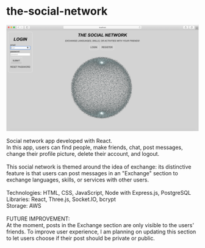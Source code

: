 # the-social-network

![screenshot](screenshot-socialnetwork.png)

Social network app developed with React. <br>
In this app, users can find people, make friends, chat, post messages, change their profile picture, delete their account, and logout. <br> <br>
This social network is themed around the idea of exchange: its distinctive feature is that users can post messages in an "Exchange" section to exchange languages, skills, or services with other users.
<br /><br />
Technologies: HTML, CSS, JavaScript, Node with Express.js, PostgreSQL <br />
Libraries: React, Three.js, Socket.IO, bcrypt <br />
Storage: AWS
<br />
<br />
FUTURE IMPROVEMENT: <br />
At the moment, posts in the Exchange section are only visible to the users' friends.
To improve user experience, I am planning on updating this section to let users choose if their post should be private or public.
